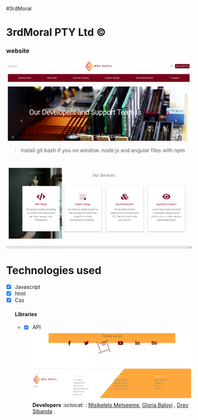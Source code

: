 #3rdMoral
# 3rdMoral PTY Ltd :copyright:
### website

 ![Login](look.png)
> Install git bash if you on window. node js and angular files with npm<br>


![Login](look2.png)
# Technologies used 
- [x] Javascript  <br>
- [x] html <br>
- [x] Css  <br>
    #### Libraries
   * - [x] API
  ![Login](look3.png)
__Developers__ :octocat: : [Ntsikelelo Metseeme](https://github.com/Ntsikelel/), 
[Gloria Baloyi](https://github.com/gbaloyi/) ,
[Drey Sibanda](https://github.com/lsibanda/) . 


